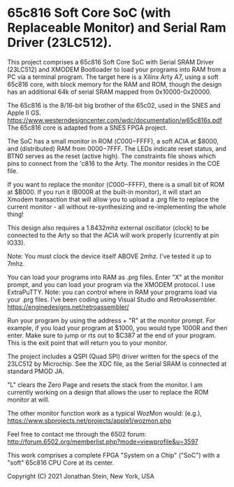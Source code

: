 # 65c816 Soft Core SoC (with Replaceable Monitor) and Serial Ram Driver (23LC512).

This project comprises a 65c816 Soft Core SoC with Serial SRAM Driver (23LC512) and XMODEM Bootloader to load your programs into RAM from a PC via a terminal program. The target here is a Xilinx Arty A7, using a soft 65c816 core, with block memory for the RAM and ROM, though the design has an additional 64k of serial SRAM mapped from 0x10000-0x20000.

The 65c816 is the 8/16-bit big brother of the 65c02, used in the SNES and Apple II GS. https://www.westerndesigncenter.com/wdc/documentation/w65c816s.pdf The 65c816 core is adapted from a SNES FPGA project.

The SoC has a small monitor in ROM ($C000-$FFFF), a soft ACIA at $8000, and (distributed) RAM from $0000-$7FFF. The LEDs indicate reset status, and BTN0 serves as the reset (active high). The constraints file shows which pins to connect from the 'c816 to the Arty. The monitor resides in the COE file.

If you want to replace the monitor ($C000-$FFFF), there is a small bit of ROM at $B000. If you run it (B000R at the  built-in monitor), it will start an Xmodem transaction that will allow you to upload a .prg file to replace the current monitor - all without re-synthesizing and re-implementing the whole thing! 

This design also requires a 1.8432mhz external oscillator (clock) to be connected to the Arty so that the ACIA will work properly (currently at pin IO33).

Note: You must clock the device itself ABOVE 2mhz. I've tested it up to 7mhz.

You can load your programs into RAM as .prg files. Enter "X" at the monitor prompt, and you can load your program via the XMODEM protocol. I use ExtraPuTTY. Note: you can control where in RAM your programs load via your .prg files. I've been coding using Visual Studio and RetroAssembler. https://enginedesigns.net/retroassembler/

Run your program by using the address + "R" at the monitor prompt. For example, if you load your program at $1000, you would type 1000R and then enter. Make sure to jump or rts out to $C387 at the end of your program. This is the exit point that will return you to your monitor.

The project includes a QSPI (Quad SPI) driver written for the specs of the 23LC512 by Microchip. See the XDC file, as the Serial SRAM is connected at standard PMOD JA.

"L" clears the Zero Page and resets the stack from the monitor. I am currently working on a design that allows the user to replace the ROM monitor at will.

The other monitor function work as a typical WozMon would: (e.g.), https://www.sbprojects.net/projects/apple1/wozmon.php

Feel free to contact me through the 6502 forum: http://forum.6502.org/memberlist.php?mode=viewprofile&u=3597

This work comprises a complete FPGA "System on a Chip" ("SoC") with a "soft" 65c816 CPU Core at its center.

Copyright (C) 2021  Jonathan Stein, New York, USA

